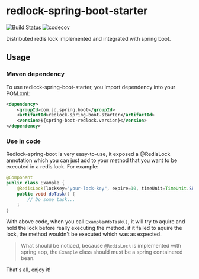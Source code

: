 redlock-spring-boot-starter
===========================

[![Build Status](https://travis-ci.org/hatakawas/redlock-spring-boot-starter.svg?branch=master)](https://travis-ci.org/hatakawas/redlock-spring-boot-starter)
[![codecov](https://codecov.io/gh/hatakawas/redlock-spring-boot-starter/branch/master/graph/badge.svg)](https://codecov.io/gh/hatakawas/redlock-spring-boot-starter)

Distributed redis lock implemented and integrated with spring boot.

## Usage

### Maven dependency

To use redlock-spring-boot-starter, you import dependency into your POM.xml:
````xml
<dependency>
    <groupId>com.jd.spring.boot</groupId>
    <artifactId>redlock-spring-boot-starter</artifactId>
    <version>${spring-boot-redlock.version}</version>
</dependency>
````

### Use in code

Redlock-spring-boot is very easy-to-use, it exposed a @RedisLock annotation which you can just add to your method that you want to be executed in a redis lock. For example:

```java
@Component
public class Example {
    @RedisLock(lockKey="your-lock-key", expire=10, timeUnit=TimeUnit.SECONDS)
    public void doTask() {
        // Do some task...
    } 
}
```

With above code, when you call `Example#doTask()`, it will try to aquire and hold the lock before really executing the method.
if it failed to aquire the lock, the method wouldn't be executed which was as expected.

> What should be noticed, because `@RedisLock` is implemented with spring aop, the `Example` class
should must be a spring containered bean.

That's all, enjoy it!